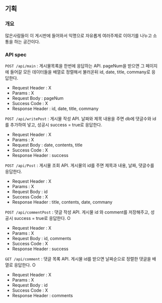 ## 기획
### 개요

많은사람들이 이 게시판에 들어와서 익명으로 자유롭게 여러주제로 이야기를 나누고 소통을 하는 공간이다.

### API spec


`POST /api/main` : 게시물목록을 한번에 응답하는 API. pageNum을 받으면 그 페이지에 들어갈 모든 데이터들을 배열로 정렬해서 불러온뒤 id, date, title, commany로 응답한다.
- Request Header : X
- Params : X
- Request Body : pageNum
- Success Code : X
- Response Header : id, date, title, commany

`POST /api/writePost` : 게시물 작성 API. 날짜와 제목 내용을 주면 db에 댓글수와 id를 추가하여 넣고, 성공시 success = true로 응답한다.
  - Request Header : X
  - Params : X
  - Request Body : date, contents, title
  - Success Code : X
  - Response Header : success

`POST /api/Post` : 게시물 조회 API. 게시물의 id를 주면 제목과 내용, 날짜, 댓글수를 응답한다.
  - Request Header : X
  - Params : X
  - Request Body : id
  - Success Code : X
  - Response Header : title, contents, date, commany

`POST /api/commentPost` : 댓글 작성 API. 게시물 id 와 comment를 저장해주고, 성공시 success = true로 응답한다. O
  - Request Header : X
  - Params : X
  - Request Body : id, comments
  - Success Code : X
  - Response Header : success

`GET /api/comment` : 댓글 목록 API. 게시물 id를 받으면 날짜순으로 정렬한 댓글을 배열로 응답한다. O
  - Request Header : X
  - Params : X
  - Request Body : id
  - Success Code : X
  - Response Header : comments